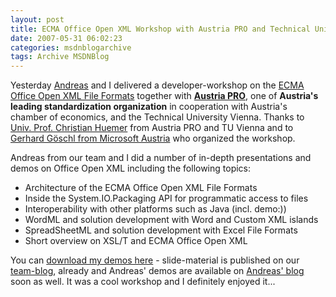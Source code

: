 ```yaml
---
layout: post
title: ECMA Office Open XML Workshop with Austria PRO and Technical University Vienna - for Developers
date: 2007-05-31 06:02:23
categories: msdnblogarchive
tags: Archive MSDNBlog
---
```


Yesterday [Andreas](http://blogs.msdn.com/aschabus) and I delivered a developer-workshop on the [ECMA Office Open XML File Formats](http://www.ecma-international.org/news/PressReleases/PR_TC45_April2007.htm) together with **[Austria PRO](http://portal.wko.at/wk/startseite_dst.wk?AngID=1&DstID=1637)**, one of **Austria's leading standardization organization** in cooperation with Austria's chamber of economics, and the Technical University Vienna. Thanks to [Univ. Prof. Christian Huemer](http://www.big.tuwien.ac.at/staff/huemer/) from Austria PRO and TU Vienna and to [Gerhard Göschl from Microsoft Austria](http://blogs.technet.com/gerhardg) who organized the workshop.

 Andreas from our team and I did a number of in-depth presentations and demos on Office Open XML including the following topics:

 * Architecture of the ECMA Office Open XML File Formats
* Inside the System.IO.Packaging API for programmatic access to files
* Interoperability with other platforms such as Java (incl. demo:))
* WordML and solution development with Word and Custom XML islands
* SpreadSheetML and solution development with Excel File Formats
* Short overview on XSL/T and ECMA Office Open XML

 You can [download my demos here](http://mszcool.members.winisp.net/Demos/052007_OfficeOpenXML_And_AustriaPRO/OfficeOpenXmlDemos.zip) - slide-material is published on our [team-blog](http://blogs.msdn.com/msdnat), already and Andreas' demos are available on [Andreas' blog](http://blogs.msdn.com/aschabus) soon as well. It was a cool workshop and I definitely enjoyed it...


